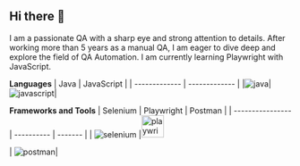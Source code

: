 ## Hi there 👋

<!--
**mtsonkova/mtsonkova** is a ✨ _special_ ✨ repository because its `README.md` (this file) appears on your GitHub profile.

Here are some ideas to get you started:

- 🔭 I’m currently working on ...
- 🌱 I’m currently learning ...
- 👯 I’m looking to collaborate on ...
- 🤔 I’m looking for help with ...
- 💬 Ask me about ...
- 📫 How to reach me: ...
- 😄 Pronouns: ...
- ⚡ Fun fact: ...
-->

I am a passionate QA with a sharp eye and strong attention to details. After working more than 5 years as a manual QA, I am eager to dive deep and explore the field of QA Automation. I am currently learning Playwright with JavaScript. 

**Languages**
| Java          | JavaScript |
| ------------- | ------------- |
|![java](https://github.com/user-attachments/assets/b8ac74d0-fde6-4e6c-9c27-c5a416d44f09)|![javascript](https://github.com/user-attachments/assets/b6964575-2534-4d3b-b1db-0abc45b83a35)|

**Frameworks and Tools**
| Selenium         | Playwright | Postman |
| ---------------- | ---------- | ------- |
| ![selenium](https://github.com/user-attachments/assets/b4254216-5583-45e3-975f-ca6cf186e261) |<img width="40" alt="playwrightlogoResized" src="https://github.com/user-attachments/assets/72cf9023-31a6-4a39-b93d-16a1d1d529c4">


| ![postman](https://github.com/user-attachments/assets/099b455f-1d53-4016-b6b4-6ecd39ec3666)|


